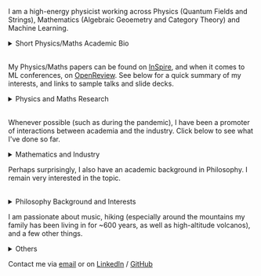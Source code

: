 I am a high-energy physicist working across Physics (Quantum Fields and Strings), Mathematics (Algebraic Geoemetry and Category Theory) and Machine Learning. 


<details>
<summary>Short Physics/Maths Academic Bio </summary>

I studied at the University of Zurich/ETHZ (Swiss Federal Institute of Technology), and completed a PhD/DPhil at the Mathematical Institute of the University of Oxford. I have been affiliated with the Perimeter Institute, Durham University, the University of Edinburgh, DESY Hamburg. I am currently visiting the University of Cambridge.

</details>

<br>

My Physics/Maths papers can be found on [InSpire](https://inspirehep.net/authors/1712079), and when it comes to ML conferences, on [OpenReview](https://dblp.org/pid/392/9865.html). See below for a quick summary of my interests, and links to sample talks and slide decks.

<details>
<summary>Physics and Maths Research </summary>

Broadly speaking, I have been pioneering the following research directions:

-
-
-



</details>

<br>

Whenever possible (such as during the pandemic), I have been a promoter of interactions between academia and the industry. Click below to see what I've done so far.

<details>
<summary>Mathematics and Industry</summary>

TBC

</details>

Perhaps surprisingly, I also have an academic background in Philosophy. I remain very interested in the topic.

<br>

<details>
<summary>Philosophy Background and Interests</summary>

TBC

</details>


I am passionate about music, hiking (especially around the mountains my family has been living in for ~600 years, as well as high-altitude volcanos), and a few other things.

<details>


<summary>Others </summary>

TBC

</details>

Contact me via [email](mailto:andrea.e.v.ferrari@gmail.com) or on [LinkedIn](https://www.linkedin.com/in/andreaevferrari/) / [GitHub](https://github.com/andreaevferrari) 
